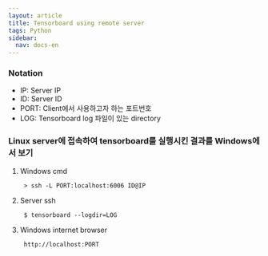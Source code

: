 ```yaml
---
layout: article
title: Tensorboard using remote server
tags: Python
sidebar:
  nav: docs-en
---
```


<!--more-->

### Notation
- IP: Server IP
- ID: Server ID
- PORT: Client에서 사용하고자 하는 포트번호
- LOG: Tensorboard log 파일이 있는 directory


### Linux server에 접속하여 tensorboard를 실행시킨 결과를 Windows에서 보기
1. Windows cmd

        > ssh -L PORT:localhost:6006 ID@IP

2. Server ssh

        $ tensorboard --logdir=LOG

3. Windows internet browser

        http://localhost:PORT
